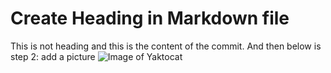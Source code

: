 # Create Heading in Markdown file
This is not heading and this is the content of the commit.
And then below is step 2: add a picture
![Image of Yaktocat](https://octodex.github.com/images/yaktocat.png)
